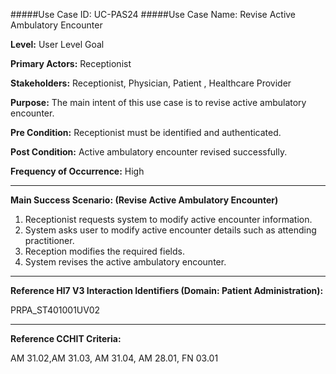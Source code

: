 #####Use Case ID: UC-PAS24
#####Use Case Name: Revise Active Ambulatory Encounter

**Level:**                     User Level Goal

**Primary Actors:**            Receptionist

**Stakeholders:**              Receptionist, Physician, Patient , Healthcare Provider

**Purpose:**                   The main intent of this use case is to revise active ambulatory encounter.

**Pre Condition:**             Receptionist must be identified and authenticated.

**Post Condition:**            Active ambulatory encounter revised successfully.

**Frequency of Occurrence:**   High
__________________________________________________________
**Main Success Scenario: (Revise Active Ambulatory Encounter)**

1. Receptionist requests system to modify active encounter information.
2. System asks user to modify active encounter details such as attending practitioner.
3. Reception modifies the required fields.
4. System revises the active ambulatory encounter.

________________________________________________________________________
**Reference Hl7 V3 Interaction Identifiers (Domain: Patient Administration):**

PRPA_ST401001UV02
_______________________________________________________________
**Reference CCHIT Criteria:**

AM 31.02,AM 31.03, AM 31.04, AM 28.01, FN 03.01



